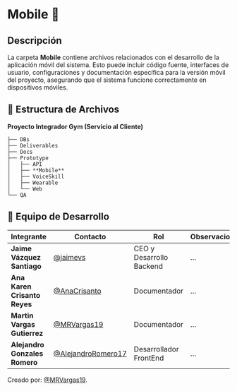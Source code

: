    # Mobile 📱
##  Descripción
La carpeta **Mobile** contiene archivos relacionados con el desarrollo de la aplicación móvil del sistema. Esto puede incluir código fuente, interfaces de usuario, configuraciones y documentación específica para la versión móvil del proyecto, asegurando que el sistema funcione correctamente en dispositivos móviles.

## 📁 **Estructura de Archivos**
**Proyecto Integrador Gym (Servicio al Cliente)**

```plaintext
├── DBs
├── Deliverables
├── Docs
├── Prototype
│   ├── API
│   ├── **Mobile**
│   ├── VoiceSkill
│   ├── Wearable
│   └── Web
└── QA
```

## 👥 **Equipo de Desarrollo**

| **Integrante**                | **Contacto**                                               | **Rol**                  | **Observaciones** |
| ----------------------------- | ---------------------------------------------------------- | ------------------------ | ----------------- |
| **Jaime Vázquez Santiago**    | [@jaimevs](https://github.com/jaimevs)                     | CEO y Desarrollo Backend | ...               |
| **Ana Karen Crisanto Reyes** | [@AnaCrisanto](https://github.com/AnaCrisanto)             | Documentador             | ...               |
| **Martin Vargas Gutierrez**   | [@MRVargas19](https://github.com/MRVargas19)               | Documentador             | ...               |
| **Alejandro Gonzales Romero** | [@AlejandroRomero17](https://github.com/AlejandroRomero17) | Desarrollador FrontEnd   | ...               |


Creado por: [@MRVargas19](https://github.com/MRVargas19).

